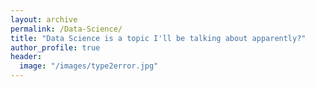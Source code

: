 ```yaml
---
layout: archive
permalink: /Data-Science/
title: "Data Science is a topic I'll be talking about apparently?"
author_profile: true
header:
  image: "/images/type2error.jpg"
---
```


